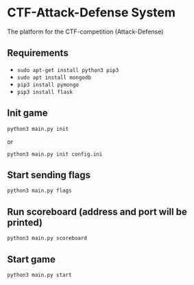 # CTF-Attack-Defense System

The platform for the CTF-competition (Attack-Defense)

## Requirements

* `sudo apt-get install python3 pip3`
* `sudo apt install mongodb`
* `pip3 install pymongo`
* `pip3 install flask`

## Init game

	python3 main.py init 
	
or 
	
	python3 main.py init config.ini
	
## Start sending flags

	python3 main.py flags

## Run scoreboard (address and port will be printed)

	python3 main.py scoreboard
	
## Start game

	python3 main.py start
